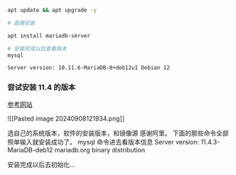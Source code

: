 ``` bash
apt update && apt upgrade -y

# 直接安装

apt install mariadb-server

# 安装完成以后查看版本
mysql

Server version: 10.11.6-MariaDB-0+deb12u1 Debian 12


```

### 尝试安装 11.4 的版本

[参考网站](https://mariadb.org/download/?t=repo-config&d=Debian+12+%22Bookworm%22&v=11.4&r_m=xtom_fre)

![[Pasted image 20240908121934.png]]

选自己的系统版本，软件的安装版本，和镜像源
感谢阿里。
下面的那些命令全部照单输入就安装成功了。
mysql 命令进去看版本信息
Server version: 11.4.3-MariaDB-deb12 mariadb.org binary distribution

安装完成以后去初始化...